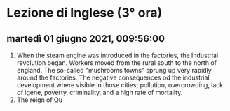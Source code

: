 
# Lezione di Inglese (3° ora)

## martedì 01 giugno 2021, 009:56:00

1. When the steam engine was introduced in the factories, the Industrial revolution began.
Workers moved from the rural south to the north of england.
The so-called "mushrooms towns" sprung up very rapidly around the factories.
The negative consequences od the industrial development where visible in those cities; pollution, overcrowding, lack of igene, poverty, criminality, and a high rate of mortality.
2. The reign of Qu
<!--stackedit_data:
eyJoaXN0b3J5IjpbLTE4NjAyNTk2NzFdfQ==
-->
